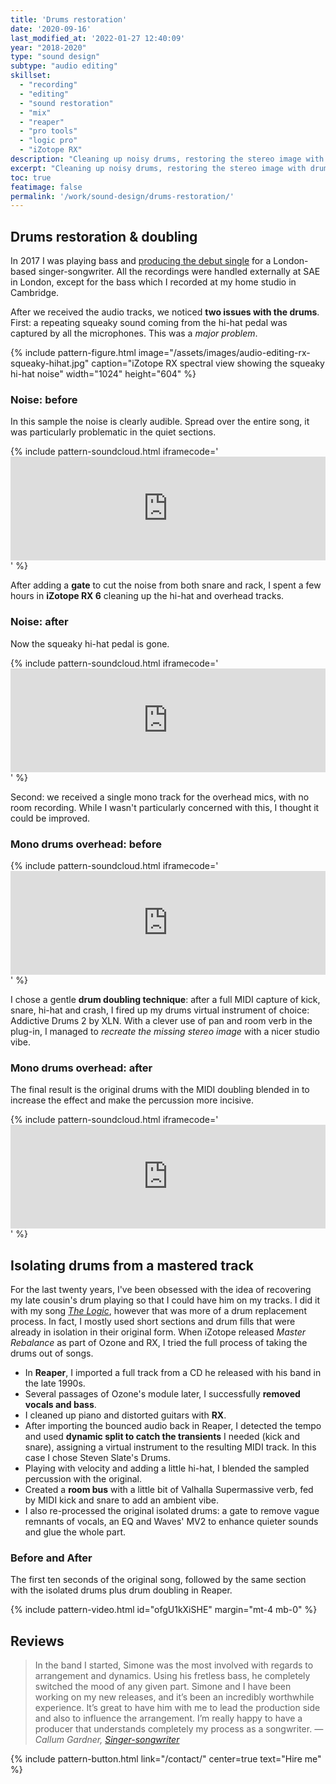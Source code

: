 ```yaml
---
title: 'Drums restoration'
date: '2020-09-16'
last_modified_at: '2022-01-27 12:40:09'
year: "2018-2020"
type: "sound design"
subtype: "audio editing"
skillset: 
  - "recording"
  - "editing"
  - "sound restoration"
  - "mix"
  - "reaper"
  - "pro tools"
  - "logic pro"
  - "iZotope RX"
description: "Cleaning up noisy drums, restoring the stereo image with drum doubling and drum replacing, extracting drums from a stereo track"
excerpt: "Cleaning up noisy drums, restoring the stereo image with drum doubling and drum replacing, extracting drums from a stereo track."
toc: true
featimage: false
permalink: '/work/sound-design/drums-restoration/'
---
```

## Drums restoration & doubling

In 2017 I was playing bass and [producing the debut single](/blog/callum-gardner-debut-single/) for a London-based singer-songwriter. All the recordings were handled externally at SAE in London, except for the bass which I recorded at my home studio in Cambridge.

After we received the audio tracks, we noticed **two issues with the drums**. First: a repeating squeaky sound coming from the hi-hat pedal was captured by all the microphones. This was a _major problem_.

{% include pattern-figure.html image="/assets/images/audio-editing-rx-squeaky-hihat.jpg" caption="iZotope RX spectral view showing the squeaky hi-hat noise" width="1024" height="604" %}

<div class="alert alert-background-d-10 px-4 py-4 my-5">
  <h3 class="text-uppercase text-center mt-0">Noise: before</h3>
  <p class="mb-4">In this sample the noise is clearly audible. Spread over the entire song, it was particularly problematic in the quiet sections.</p>
  {% include pattern-soundcloud.html iframecode='<iframe width="100%" height="166" scrolling="no" frameborder="no" allow="autoplay" src="https://w.soundcloud.com/player/?url=https%3A//api.soundcloud.com/tracks/695750329%3Fsecret_token%3Ds-mfX5b&color=%23b4b696&auto_play=false&hide_related=false&show_comments=true&show_user=true&show_reposts=false&show_teaser=true"></iframe>' %}
</div>

After adding a **gate** to cut the noise from both snare and rack, I spent a few hours in **iZotope RX 6** cleaning up the hi-hat and overhead tracks.

<div class="alert alert-background-d-10 px-4 py-4 my-5">
  <h3 class="text-uppercase text-center mt-0">Noise: after</h3>
  <p class="mb-4">Now the squeaky hi-hat pedal is gone.</p>
  {% include pattern-soundcloud.html iframecode='<iframe width="100%" height="166" scrolling="no" frameborder="no" allow="autoplay" src="https://w.soundcloud.com/player/?url=https%3A//api.soundcloud.com/tracks/695750326%3Fsecret_token%3Ds-UFUTG&color=%23b4b696&auto_play=false&hide_related=false&show_comments=true&show_user=true&show_reposts=false&show_teaser=true"></iframe>' %}
</div>

Second: we received a single mono track for the overhead mics, with no room recording. While I wasn't particularly concerned with this, I thought it could be improved.

<div class="alert alert-background-d-10 px-4 py-4 my-5">
  <h3 class="text-uppercase text-center mt-0">Mono drums overhead: before</h3>
  {% include pattern-soundcloud.html iframecode='<iframe width="100%" height="166" scrolling="no" frameborder="no" allow="autoplay" src="https://w.soundcloud.com/player/?url=https%3A//api.soundcloud.com/tracks/695750338%3Fsecret_token%3Ds-B3sCU&color=%23b4b696&auto_play=false&hide_related=false&show_comments=true&show_user=true&show_reposts=false&show_teaser=true"></iframe>' %}
</div>

I chose a gentle **drum doubling technique**: after a full MIDI capture of kick, snare, hi-hat and crash, I fired up my drums virtual instrument of choice: Addictive Drums 2 by XLN. With a clever use of pan and room verb in the plug-in, I managed to _recreate the missing stereo image_ with a nicer studio vibe.

<div class="alert alert-background-d-10 px-4 py-4 my-5">
  <h3 class="text-uppercase text-center mt-0">Mono drums overhead: after</h3>
  <p class="mb-4">The final result is the original drums with the MIDI doubling blended in to increase the effect and make the percussion more incisive.</p>
  {% include pattern-soundcloud.html iframecode='<iframe width="100%" height="166" scrolling="no" frameborder="no" allow="autoplay" src="https://w.soundcloud.com/player/?url=https%3A//api.soundcloud.com/tracks/695750350%3Fsecret_token%3Ds-fCToe&color=%23b4b696&auto_play=false&hide_related=false&show_comments=true&show_user=true&show_reposts=false&show_teaser=true"></iframe>' %}
</div>

## Isolating drums from a mastered track

For the last twenty years, I've been obsessed with the idea of recovering my late cousin's drum playing so that I could have him on my tracks. I did it with my song [_The Logic_](https://music.minutestomidnight.co.uk/track/the-logic), however that was more of a drum replacement process. In fact, I mostly used short sections and drum fills that were already in isolation in their original form. When iZotope released _Master Rebalance_ as part of Ozone and RX, I tried the full process of taking the drums out of songs.

- In **Reaper**, I imported a full track from a CD he released with his band in the late 1990s.
- Several passages of Ozone's module later, I successfully **removed vocals and bass**.
- I cleaned up piano and distorted guitars with **RX**.
- After importing the bounced audio back in Reaper, I detected the tempo and used **dynamic split to catch the transients** I needed (kick and snare), assigning a virtual instrument to the resulting MIDI track. In this case I chose Steven Slate's Drums.
- Playing with velocity and adding a little hi-hat, I blended the sampled percussion with the original.
- Created a **room bus** with a little bit of Valhalla Supermassive verb, fed by MIDI kick and snare to add an ambient vibe.
- I also re-processed the original isolated drums: a gate to remove vague remnants of vocals, an EQ and Waves' MV2 to enhance quieter sounds and glue the whole part.

<div class="alert alert-background-d-10 px-4 py-4 my-5">
  <h3 class="text-uppercase text-center mt-0">Before and After</h3>
  <p class="mb-0">The first ten seconds of the original song, followed by the same section with the isolated drums plus drum doubling in Reaper.</p>
  {% include pattern-video.html id="ofgU1kXiSHE" margin="mt-4 mb-0" %}
</div>

## Reviews

> In the band I started, Simone was the most involved with regards to arrangement and dynamics. Using his fretless bass, he completely switched the mood of any given part. Simone and I have been working on my new releases, and it’s been an incredibly worthwhile experience. It’s great to have him with me to lead the production side and also to influence the arrangement. I’m really happy to have a producer that understands completely my process as a songwriter.
> <cite>— Callum Gardner, [Singer-songwriter](https://callumgardnerofficial.com/)</cite>

{% include pattern-button.html link="/contact/" center=true text="Hire me" %}
